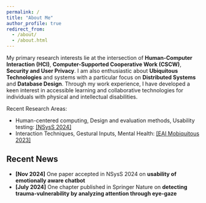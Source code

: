 ```yaml
---
permalink: /
title: "About Me"
author_profile: true
redirect_from: 
  - /about/
  - /about.html
---
```


My primary research interests lie at the intersection of **Human-Computer Interaction (HCI)**, **Computer-Supported Cooperative Work (CSCW)**, **Security and User Privacy**. I am also enthusiastic about **Ubiquitous Technologies** and systems with a particular focus on **Distributed Systems** and **Database Design**. Through my work experience, I have developed a keen interest in accessible learning and collaborative technologies for individuals with physical and intellectual disabilities.

Recent Research Areas:
- Human-centered computing, Design and evaluation methods, Usability testing: [\[NSysS 2024\]](https://cse.buet.ac.bd/nsyss2024/)
- Interaction Techniques, Gestural Inputs, Mental Health: [\[EAI Mobiquitous 2023\]](https://mobiquitous.eai-conferences.org/2023/)


## Recent News
- **[Nov 2024]** One paper accepted in NSysS 2024 on **usability of emotionally aware chatbot**
- **[July 2024]** One chapter published in Springer Nature on **detecting trauma-vulnerability by analyzing attention through eye-gaze**


<!-- - **[Dec 2023]** Invited to NSysS 2023 to present my research poster on **usability of emotionally aware chatbot** -->
<!-- - **[Nov 2023]** Invited to EAI Mobiquitous 2023 to present my research on **detecting trauma-vulnerability** -->
<!-- - **[Oct 2023]** One paper accepted in EAI Mobiquitous 2023 on **detecting trauma-vulnerability by analyzing attention through eye-tracking** -->
<!-- - **[Feb 2023]** Invited to 1st International Science Conference for Women 2023 to present my research poster -->